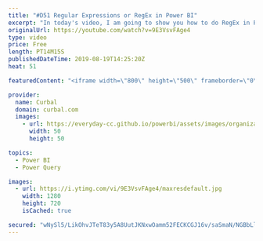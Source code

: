 ```yaml
---
title: "#D51 Regular Expressions or RegEx in Power BI"
excerpt: "In today's video, I am going to show you how to do RegEx in Power BI. #powerbi #curbal #regex  Sources mentioned in the video: Get started with R: https://www.youtube.com/watch?v=HcTdXgWGdS8 R guide to Power BI: https://www.youtube.com/watch?v=BI8FcI_sgR0 Stringr tutorial: https://stringr.tidyverse.org/articles/regular-expressions.html"
originalUrl: https://youtube.com/watch?v=9E3VsvFAge4
type: video
price: Free
length: PT14M15S
publishedDateTime: 2019-08-19T14:25:20Z
heat: 51

featuredContent: "<iframe width=\"800\" height=\"500\" frameborder=\"0\" src=\"https://www.youtube.com/embed/9E3VsvFAge4\" allow=\"accelerometer; autoplay; encrypted-media; gyroscope; picture-in-picture\" allowfullscreen></iframe>"

provider:
  name: Curbal
  domain: curbal.com
  images:
    - url: https://everyday-cc.github.io/powerbi/assets/images/organizations/curbal.com-50x50.jpg
      width: 50
      height: 50

topics:
  - Power BI
  - Power Query

images:
  - url: https://i.ytimg.com/vi/9E3VsvFAge4/maxresdefault.jpg
    width: 1280
    height: 720
    isCached: true

secured: "wNySl5/LikOhvJTeT83y5A8UutJKNxwOamm52FECKCGJ16v/saSmaN/NGBbLl0zTbcJhPF2Vv259i+600wKzpj7pyFbcKtF65ndmaSXNY0CBoLRHSGolNwRGxhninKRaohL0rz6ZFW7R+qdcGH6YLIokl8RLdVeH3myAOHuNB/tpcWsA05Dq9BX0GDTiV8SBOtgwJjaJtKcAnarNE0XAZeIYVRGnS0ZZBt9N1EBb9mKnyCtLyTPTG3z98Ex7T51ImS0sVyu3P0TpwesU+bPKMYPllUA3KZ3xttQUCyz6GNS78OFAR9QNNQ1rnn1wvksxWpArFJIVkse3E4f4t56J5l4LgavjNr/x2jOBI2++Z2tesc4MHSIT0bALF7VHmpkQCLJxSxNid5bbVnAf+24hI1ee0KqkBHphhJntOlY+9Ts=;60oFekXTfo+2LceTTuGfIw=="
---
```


